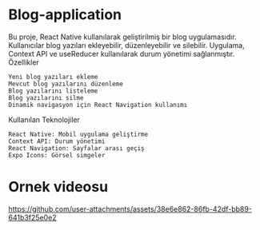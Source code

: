 ﻿# Blog-application

Bu proje, React Native kullanılarak geliştirilmiş bir blog uygulamasıdır. Kullanıcılar blog yazıları ekleyebilir, düzenleyebilir ve silebilir. Uygulama, Context API ve useReducer kullanılarak durum yönetimi sağlanmıştır.
Özellikler

    Yeni blog yazıları ekleme
    Mevcut blog yazılarını düzenleme
    Blog yazılarını listeleme
    Blog yazılarını silme
    Dinamik navigasyon için React Navigation kullanımı

Kullanılan Teknolojiler

    React Native: Mobil uygulama geliştirme
    Context API: Durum yönetimi
    React Navigation: Sayfalar arası geçiş
    Expo Icons: Görsel simgeler
# Ornek videosu 
https://github.com/user-attachments/assets/38e6e862-86fb-42df-bb89-641b3f25e0e2
